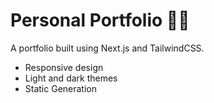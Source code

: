 # Personal Portfolio 👨‍💻
A portfolio built using Next.js and TailwindCSS.

- Responsive design
- Light and dark themes
- Static Generation
